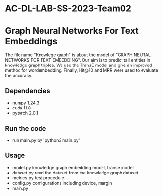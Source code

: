 # AC-DL-LAB-SS-2023-Team02
# Graph Neural Networks For Text Embeddings

The file name "Knowlege graph" is about the model of "GRAPH NEURAL NETWORKS FOR TEXT EMBEDDING". Our aim is to predict tail entities in knowledge graph triples. We use the TransE model and give an improved method for wordembedding. Finally, Hit@10 and MRR were used to evaluate the accuracy.

## Dependencies

- numpy 1.24.3
- cuda 11.8
- pytorch 2.0.1

## Run the code

- run main.py by 'python3 main.py'

## Usage

- model.py    knowledge graph embedding model, transe model
- dataset.py  read the dataset from the knowledge graph dataset
- metrics.py  test procedure
- config.py   configurations including device, margin
- main.py     





